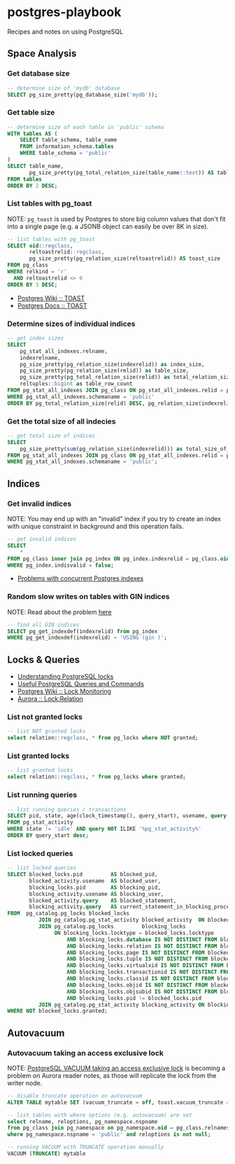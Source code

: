 # postgres-playbook

Recipes and notes on using PostgreSQL 

## Space Analysis 

### Get database size

```sql
-- determine size of 'mydb' database
SELECT pg_size_pretty(pg_database_size('mydb'));
```

### Get table size

```sql
-- determine size of each table in 'public' schema
WITH tables AS (
    SELECT table_schema, table_name
    FROM information_schema.tables
    WHERE table_schema = 'public'
)
SELECT table_name, 
       pg_size_pretty(pg_total_relation_size(table_name::text)) AS table_size
FROM tables
ORDER BY 2 DESC;
``` 

### List tables with pg_toast

NOTE: `pg_toast` is used by Postgres to store big column values that don't fit into a single page (e.g. a JSONB object can easily be over 8K in size).

```sql
-- list tables with pg_toast
SELECT oid::regclass,
       reltoastrelid::regclass,
       pg_size_pretty(pg_relation_size(reltoastrelid)) AS toast_size
FROM pg_class
WHERE relkind = 'r'
  AND reltoastrelid <> 0
ORDER BY 3 DESC;
```

* [Postgres Wiki :: TOAST](https://wiki.postgresql.org/wiki/TOAST)
* [Postgres Docs :: TOAST](https://www.postgresql.org/docs/current/storage-toast.html)

### Determine sizes of individual indices

```sql
-- get index sizes
SELECT
    pg_stat_all_indexes.relname,
    indexrelname,
    pg_size_pretty(pg_relation_size(indexrelid)) as index_size,
    pg_size_pretty(pg_relation_size(relid)) as table_size,
    pg_size_pretty(pg_total_relation_size(relid)) as total_relation_size,
    reltuples::bigint as table_row_count
FROM pg_stat_all_indexes JOIN pg_class ON pg_stat_all_indexes.relid = pg_class.oid
WHERE pg_stat_all_indexes.schemaname = 'public'
ORDER BY pg_total_relation_size(relid) DESC, pg_relation_size(indexrelid) DESC;
```

### Get the total size of all indecies

```sql
-- get total size of indices
SELECT
    pg_size_pretty(sum(pg_relation_size(indexrelid))) as total_size_of_all_indices
FROM pg_stat_all_indexes JOIN pg_class ON pg_stat_all_indexes.relid = pg_class.oid
WHERE pg_stat_all_indexes.schemaname = 'public';
```

## Indices

### Get invalid indices

NOTE: You may end up with an "invalid" index if you try to create an index with unique constraint in background and this operation fails.

```sql
-- get invalid indices
SELECT
    *
FROM pg_class inner join pg_index ON pg_index.indexrelid = pg_class.oid
WHERE pg_index.indisvalid = false;
```

* [Problems with concurrent Postgres indexes](https://medium.com/carwow-product-engineering/problems-with-concurrent-postgres-indexes-and-how-to-solve-them-c57f7656c852)

### Random slow writes on tables with GIN indices

NOTE: Read about the problem [here](https://iamsafts.com/posts/postgres-gin-performance/)

```sql
-- find all GIN indices
SELECT pg_get_indexdef(indexrelid) from pg_index
WHERE pg_get_indexdef(indexrelid) ~ 'USING (gin )';
```

## Locks & Queries

* [Understanding PostgreSQL locks](https://shiroyasha.io/understanding-postgresql-locks.html)
* [Useful PostgreSQL Queries and Commands](https://gist.github.com/rgreenjr/3637525)
* [Postgres Wiki :: Lock Monitoring](https://wiki.postgresql.org/wiki/Lock_Monitoring)
* [Aurora :: Lock:Relation](https://docs.aws.amazon.com/AmazonRDS/latest/AuroraUserGuide/apg-waits.lockrelation.html)

### List not granted locks

```sql
-- list NOT granted locks
select relation::regclass, * from pg_locks where NOT granted;
```

### List granted locks

```sql
-- list granted locks
select relation::regclass, * from pg_locks where granted;
```

### List running queries

```sql
-- list running queries / transactions
SELECT pid, state, age(clock_timestamp(), query_start), usename, query
FROM pg_stat_activity
WHERE state != 'idle' AND query NOT ILIKE '%pg_stat_activity%'
ORDER BY query_start desc;
```

### List locked queries
```sql
-- list locked queries
SELECT blocked_locks.pid         AS blocked_pid,
       blocked_activity.usename  AS blocked_user,
       blocking_locks.pid        AS blocking_pid,
       blocking_activity.usename AS blocking_user,
       blocked_activity.query    AS blocked_statement,
       blocking_activity.query   AS current_statement_in_blocking_process
FROM  pg_catalog.pg_locks blocked_locks
          JOIN pg_catalog.pg_stat_activity blocked_activity  ON blocked_activity.pid = blocked_locks.pid
          JOIN pg_catalog.pg_locks         blocking_locks
               ON blocking_locks.locktype = blocked_locks.locktype
                   AND blocking_locks.database IS NOT DISTINCT FROM blocked_locks.database
                   AND blocking_locks.relation IS NOT DISTINCT FROM blocked_locks.relation
                   AND blocking_locks.page IS NOT DISTINCT FROM blocked_locks.page
                   AND blocking_locks.tuple IS NOT DISTINCT FROM blocked_locks.tuple
                   AND blocking_locks.virtualxid IS NOT DISTINCT FROM blocked_locks.virtualxid
                   AND blocking_locks.transactionid IS NOT DISTINCT FROM blocked_locks.transactionid
                   AND blocking_locks.classid IS NOT DISTINCT FROM blocked_locks.classid
                   AND blocking_locks.objid IS NOT DISTINCT FROM blocked_locks.objid
                   AND blocking_locks.objsubid IS NOT DISTINCT FROM blocked_locks.objsubid
                   AND blocking_locks.pid != blocked_locks.pid
          JOIN pg_catalog.pg_stat_activity blocking_activity ON blocking_activity.pid = blocking_locks.pid
WHERE NOT blocked_locks.granted;
```

## Autovacuum

### Autovacuum taking an access exclusive lock 

NOTE: [PostgreSQL VACUUM taking an access exclusive lock](https://blog.summercat.com/postgres-vacuum-taking-an-access-exclusive-lock.html) is becoming a problem on Aurora reader notes, as those will replicate the lock from the writer node.

```sql
-- disable truncate operation on autovacuum 
ALTER TABLE mytable SET (vacuum_truncate = off, toast.vacuum_truncate = off);
```

```sql
-- list tables with where options (e.g. autovacuum) are set
select relname, reloptions, pg_namespace.nspname
from pg_class join pg_namespace on pg_namespace.oid = pg_class.relnamespace
where pg_namespace.nspname = 'public' and reloptions is not null;
```

```sql
-- running VACUUM with TRUNCATE operation manually
VACUUM (TRUNCATE) mytable
```
